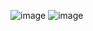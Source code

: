 ![image](https://github.com/lizakat/practice-bsuir/assets/91129112/ecdbbb23-6c60-4c86-8978-1946b61e419a)
![image](https://github.com/lizakat/practice-bsuir/assets/91129112/d8d0250c-a340-43a1-9440-416798caa6de)
